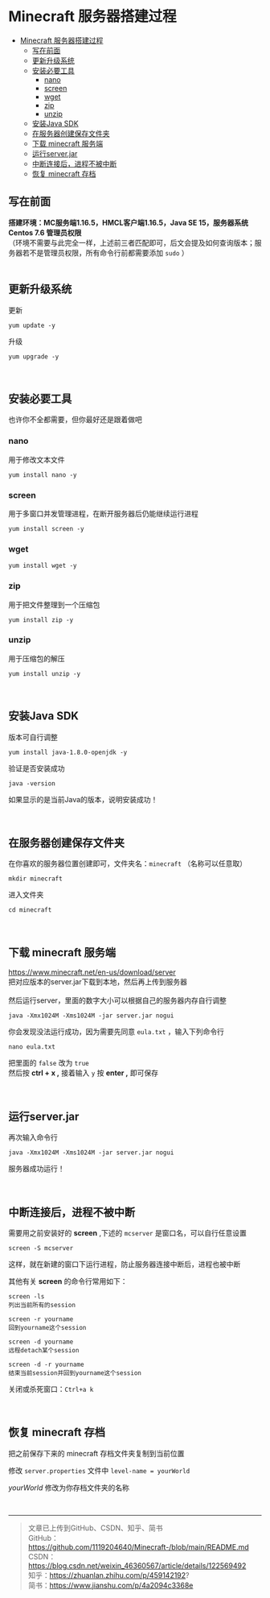 # Minecraft 服务器搭建过程
<!-- @[TOC](文章目录) -->
- [Minecraft 服务器搭建过程](#minecraft-服务器搭建过程)
  - [写在前面](#写在前面)
  - [更新升级系统](#更新升级系统)
  - [安装必要工具](#安装必要工具)
    - [nano](#nano)
    - [screen](#screen)
    - [wget](#wget)
    - [zip](#zip)
    - [unzip](#unzip)
  - [安装Java SDK](#安装java-sdk)
  - [在服务器创建保存文件夹](#在服务器创建保存文件夹)
  - [下载 minecraft 服务端](#下载-minecraft-服务端)
  - [运行server.jar](#运行serverjar)
  - [中断连接后，进程不被中断](#中断连接后进程不被中断)
  - [恢复 minecraft 存档](#恢复-minecraft-存档)

## 写在前面
**搭建环境：MC服务端1.16.5，HMCL客户端1.16.5，Java SE 15，服务器系统 Centos 7.6 管理员权限**  
（环境不需要与此完全一样，上述前三者匹配即可，后文会提及如何查询版本；服务器若不是管理员权限，所有命令行前都需要添加 `sudo` ）  
<br>

## 更新升级系统 
更新

    yum update -y

升级

    yum upgrade -y
<br>

## 安装必要工具
也许你不全都需要，但你最好还是跟着做吧
### nano
用于修改文本文件

    yum install nano -y
### screen
用于多窗口并发管理进程，在断开服务器后仍能继续运行进程

    yum install screen -y
### wget

    yum install wget -y
### zip
用于把文件整理到一个压缩包

    yum install zip -y
### unzip
用于压缩包的解压

    yum install unzip -y
<br>

## 安装Java SDK
版本可自行调整

    yum install java-1.8.0-openjdk -y
验证是否安装成功

    java -version
如果显示的是当前Java的版本，说明安装成功！

<br>

## 在服务器创建保存文件夹
在你喜欢的服务器位置创建即可，文件夹名：`minecraft`
（名称可以任意取）

    mkdir minecraft
进入文件夹

    cd minecraft

<br>

## 下载 minecraft 服务端
https://www.minecraft.net/en-us/download/server  
把对应版本的server.jar下载到本地，然后再上传到服务器  
<br>
然后运行server，里面的数字大小可以根据自己的服务器内存自行调整

    java -Xmx1024M -Xms1024M -jar server.jar nogui
你会发现没法运行成功，因为需要先同意 `eula.txt` ，输入下列命令行

    nano eula.txt
把里面的 `false` 改为 `true`  
然后按 **ctrl + x ,** 接着输入 `y` 按 **enter ,** 即可保存

<br>

## 运行server.jar
再次输入命令行

    java -Xmx1024M -Xms1024M -jar server.jar nogui

服务器成功运行！

<br>

## 中断连接后，进程不被中断
需要用之前安装好的 **screen** ,下述的 `mcserver` 是窗口名，可以自行任意设置

    screen -S mcserver
这样，就在新建的窗口下运行进程，防止服务器连接中断后，进程也被中断

其他有关 **screen** 的命令行常用如下：  

    screen -ls 
    列出当前所有的session

    screen -r yourname 
    回到yourname这个session
    
    screen -d yourname 
    远程detach某个session

    screen -d -r yourname
    结束当前session并回到yourname这个session

关闭或杀死窗口：`Ctrl+a k`

<br>

## 恢复 minecraft 存档
把之前保存下来的 minecraft 存档文件夹复制到当前位置  

修改 `server.properties` 文件中 `level-name = yourWorld`  

_yourWorld_ 修改为你存档文件夹的名称

<br>

---
>文章已上传到GitHub、CSDN、知乎、简书  
GitHub：https://github.com/1119204640/Minecraft-/blob/main/README.md  
CSDN：https://blog.csdn.net/weixin_46360567/article/details/122569492  
知乎：https://zhuanlan.zhihu.com/p/459142192?  
简书：https://www.jianshu.com/p/4a2094c3368e 
